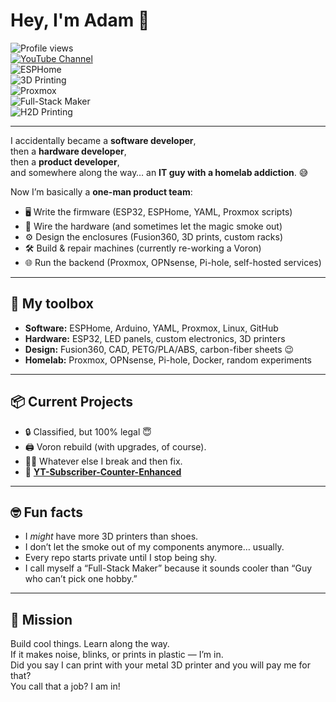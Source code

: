 # Hey, I'm Adam 👋  

![Profile views](https://komarev.com/ghpvc/?username=AdamDeBeers&label=Profile%20views)  
[![YouTube Channel](https://img.shields.io/badge/YouTube-Subscribe-red?logo=youtube&logoColor=white)](https://www.youtube.com/@AdamDeBeers)  
![ESPHome](https://img.shields.io/badge/ESPHome-blue?logo=esphome&logoColor=white)  
![3D Printing](https://img.shields.io/badge/3D%20Printing-orange?logo=3dprint&logoColor=white)  
![Proxmox](https://img.shields.io/badge/Proxmox-black?logo=proxmox&logoColor=E57000)  
![Full-Stack Maker](https://img.shields.io/badge/Full--Stack-Maker-green)  
![H2D Printing](https://img.shields.io/badge/H2D-Printing-purple)  

---

I accidentally became a **software developer**,  
then a **hardware developer**,  
then a **product developer**,  
and somewhere along the way… an **IT guy with a homelab addiction**. 😅  

Now I’m basically a **one-man product team**:
- 🖥️ Write the firmware (ESP32, ESPHome, YAML, Proxmox scripts)  
- 🔌 Wire the hardware (and sometimes let the magic smoke out)  
- ⚙️ Design the enclosures (Fusion360, 3D prints, custom racks)  
- 🛠️ Build & repair machines (currently re-working a Voron)  
- 🌐 Run the backend (Proxmox, OPNsense, Pi-hole, self-hosted services)  

---

## 🧰 My toolbox
- **Software:** ESPHome, Arduino, YAML, Proxmox, Linux, GitHub  
- **Hardware:** ESP32, LED panels, custom electronics, 3D printers  
- **Design:** Fusion360, CAD, PETG/PLA/ABS, carbon-fiber sheets 😉  
- **Homelab:** Proxmox, OPNsense, Pi-hole, Docker, random experiments  

---

## 📦 Current Projects
- 🔒 Classified, but 100% legal 😇  
- 🖨️ Voron rebuild (with upgrades, of course).  
- 🧑‍🔬 Whatever else I break and then fix.  
- 🔴 **[YT-Subscriber-Counter-Enhanced](https://github.com/AdamDeBeers/ESP32-projects/tree/main/YT-Subscriber-Counter-Enhanced)**   

---

## 🤓 Fun facts
- I *might* have more 3D printers than shoes.  
- I don’t let the smoke out of my components anymore… usually.  
- Every repo starts private until I stop being shy.  
- I call myself a “Full-Stack Maker” because it sounds cooler than “Guy who can’t pick one hobby.”  

---

## 🚀 Mission
Build cool things. Learn along the way.  
If it makes noise, blinks, or prints in plastic — I’m in.  
Did you say I can print with your metal 3D printer and you will pay me for that?  
You call that a job? I am in!  
